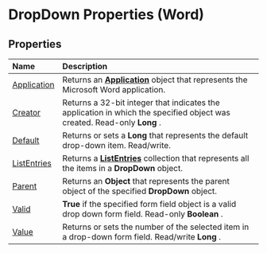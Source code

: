 
# DropDown Properties (Word)

## Properties



|**Name**|**Description**|
|:-----|:-----|
|[Application](38dd82d5-b74f-892c-5dea-e3f60da6033b.md)|Returns an  **[Application](d1cf6f8f-4e88-bf01-93b4-90a83f79cb44.md)** object that represents the Microsoft Word application.|
|[Creator](0260c934-5ce3-31a2-0f75-89453532bd50.md)|Returns a 32-bit integer that indicates the application in which the specified object was created. Read-only  **Long** .|
|[Default](aaf2920c-1077-3c5d-f80e-4ad119b3ae2f.md)|Returns or sets a  **Long** that represents the default drop-down item. Read/write.|
|[ListEntries](87235132-0ff6-e8d7-1efc-1df4a9816b2f.md)|Returns a  **[ListEntries](cfd3c706-5b69-338f-b104-e12526b89f47.md)** collection that represents all the items in a **DropDown** object.|
|[Parent](5b721c1a-6553-5ffb-167d-ff73a9e42f01.md)|Returns an  **Object** that represents the parent object of the specified **DropDown** object.|
|[Valid](2ac906a1-effa-02ff-85db-620f30434e89.md)| **True** if the specified form field object is a valid drop down form field. Read-only **Boolean** .|
|[Value](9777996d-4e60-f528-6dcd-c4da3b77dff8.md)|Returns or sets the number of the selected item in a drop-down form field. Read/write  **Long** .|
